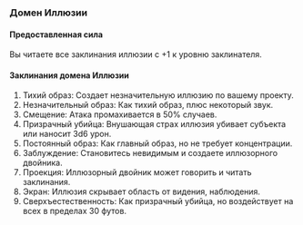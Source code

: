 ### Домен Иллюзии
#### Предоставленная сила
Вы читаете все заклинания иллюзии с +1 к уровню заклинателя.
#### Заклинания домена Иллюзии
1. Тихий образ: Создает незначительную иллюзию по вашему проекту.
2. Незначительный образ: Как тихий образ, плюс некоторый звук.
3. Смещение: Атака промахивается в 50% случаев.
4. Призрачный убийца: Внушающая страх иллюзия убивает субъекта или наносит 3d6 урон.
5. Постоянный образ: Как главный образ, но не требует концентрации.
6. Заблуждение: Становитесь невидимым и создаете иллюзорного двойника.
7. Проекция: Иллюзорный двойник может говорить и читать заклинания.
8. Экран: Иллюзия скрывает область от видения, наблюдения.
9. Сверхъестественность: Как призрачный убийца, но воздействует на всех в пределах 30 футов.